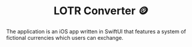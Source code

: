 <h1 align="center">LOTR Converter 🪙</h1>

The application is an iOS app written in SwiftUI that features a system of fictional currencies which users can exchange.
